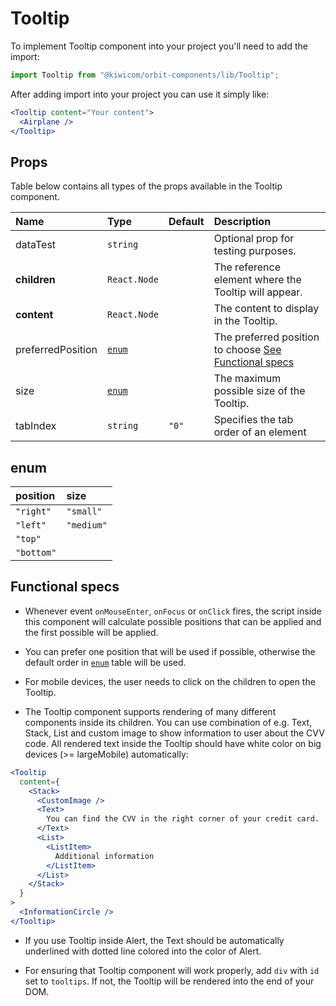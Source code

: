 # Tooltip
To implement Tooltip component into your project you'll need to add the import:
```jsx
import Tooltip from "@kiwicom/orbit-components/lib/Tooltip";
```
After adding import into your project you can use it simply like:
```jsx
<Tooltip content="Your content">
  <Airplane />
</Tooltip>
```

## Props
Table below contains all types of the props available in the Tooltip component.

| Name              | Type                  | Default         | Description                      |
| :---------------- | :-------------------- | :-------------- | :------------------------------- |
| dataTest          | `string`              |                 | Optional prop for testing purposes.
| **children**      | `React.Node`          |                 | The reference element where the Tooltip will appear.
| **content**       | `React.Node`          |                 | The content to display in the Tooltip.
| preferredPosition | [`enum`](#enum)       |                 | The preferred position to choose [See Functional specs](#functional-specs)
| size              | [`enum`](#enum)       |                 | The maximum possible size of the Tooltip.
| tabIndex          | `string`              | `"0"`           | Specifies the tab order of an element

## enum
| position          | size        |
| :---------------- | :---------- |
| `"right"`         | `"small"`   |
| `"left"`          | `"medium"`  |
| `"top"`           |
| `"bottom"`        |


## Functional specs
* Whenever event `onMouseEnter`, `onFocus` or `onClick` fires, the script inside this component will calculate possible positions that can be applied and the first possible will be applied.

* You can prefer one position that will be used if possible, otherwise the default order in [`enum`](#enum) table will be used.

* For mobile devices, the user needs to click on the children to open the Tooltip.

* The Tooltip component supports rendering of many different components inside its children. You can use combination of e.g. Text, Stack, List and custom image to show information to user about the CVV code. All rendered text inside the Tooltip should have white color on big devices (>= largeMobile) automatically:
```jsx
<Tooltip
  content={
    <Stack>
      <CustomImage />
      <Text>
        You can find the CVV in the right corner of your credit card.
      </Text>
      <List>
        <ListItem>
          Additional information
        </ListItem>
      </List>
    </Stack>
  }
>
  <InformationCircle />
</Tooltip>
```

* If you use Tooltip inside Alert, the Text should be automatically underlined with dotted line colored into the color of Alert.

* For ensuring that Tooltip component will work properly, add `div` with `id` set to `tooltips`. If not, the Tooltip will be rendered into the end of your DOM.

